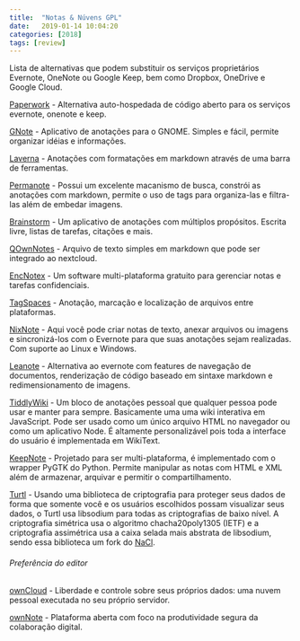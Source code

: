 ```yaml
---
title:  "Notas & Núvens GPL"
date:   2019-01-14 10:04:20
categories: [2018]
tags: [review]
---
```

Lista de alternativas que podem substituir os serviços proprietários Evernote, OneNote ou Google Keep, bem como Dropbox, OneDrive e Google Cloud.

<!--mais-->

[Paperwork](https://github.com/twostairs/paperwork) - Alternativa auto-hospedada de código aberto para os serviços evernote, onenote e keep.

[GNote](https://github.com/GNOME/gnote) - Aplicativo de anotações para o GNOME. Simples e fácil, permite organizar idéias e informações.

[Laverna](https://github.com/Laverna/laverna) - Anotações com formatações em markdown através de uma barra de ferramentas.

[Permanote](https://github.com/keybits/permanote) - Possui um excelente macanismo de busca, constrói as anotações com markdown, permite o uso de tags para organiza-las e filtra-las além de embedar imagens.

[Brainstorm](https://github.com/Azeirah/brainstorm) - Um aplicativo de anotações com múltiplos propósitos. Escrita livre, listas de tarefas, citações e mais.

[QOwnNotes](https://github.com/pbek/QOwnNotes) - Arquivo de texto simples em markdown que pode ser integrado ao nextcloud.

[EncNotex](https://sites.google.com/site/encnotex/) - Um software multi-plataforma gratuito para gerenciar notas e tarefas confidenciais.

[TagSpaces](https://github.com/tagspaces/tagspaces) - Anotação, marcação e localização de arquivos entre plataformas.

[NixNote](https://github.com/baumgarr/nixnote2) - Aqui você pode criar notas de texto, anexar arquivos ou imagens e sincronizá-los com o Evernote para que suas anotações sejam realizadas. Com suporte ao Linux e Windows.

[Leanote](https://github.com/leanote/leanote) - Alternativa ao evernote com features de navegação de documentos, renderização de código baseado em sintaxe markdown e redimensionamento de imagens.

[TiddlyWiki](https://github.com/Jermolene/TiddlyWiki5) - Um bloco de anotações pessoal que qualquer pessoa pode usar e manter para sempre. Basicamente uma uma wiki interativa em JavaScript. Pode ser usado como um único arquivo HTML no navegador ou como um aplicativo Node. É altamente personalizável pois toda a interface do usuário é implementada em WikiText.

[KeepNote](https://github.com/mdrasmus/keepnote) - Projetado para ser multi-plataforma, é implementado com o wrapper PyGTK do Python. Permite manipular as notas com HTML e XML além de armazenar, arquivar e permitir o compartilhamento.

[Turtl](https://github.com/turtl/server) - Usando uma biblioteca de criptografia para proteger seus dados de forma que somente você e os usuários escolhidos possam visualizar seus dados, o Turtl usa libsodium para todas as criptografias de baixo nível. A criptografia simétrica usa o algoritmo chacha20poly1305 (IETF) e a criptografia assimétrica usa a caixa selada mais abstrata de libsodium, sendo essa biblioteca um fork do [NaCl](http://nacl.cr.yp.to/).

###### Preferência do editor

[ownCloud](https://github.com/owncloud/core) - Liberdade e controle sobre seus próprios dados: uma nuvem pessoal executada no seu próprio servidor.

[ownNote](https://github.com/Fmstrat/ownnote) - Plataforma aberta com foco na produtividade segura da colaboração digital.
